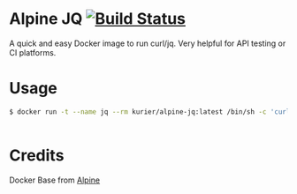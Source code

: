 # Alpine JQ [![Build Status](https://travis-ci.org/kurrier/docker_alpine-jq.svg?branch=master)](https://travis-ci.org/kurrier/docker_alpine-jq)

A quick and easy Docker image to run curl/jq. Very helpful for API testing or CI platforms.

# Usage

```bash
$ docker run -t --name jq --rm kurier/alpine-jq:latest /bin/sh -c 'curl -sSL --header "TOKEN" -X GET "http://apiurl.io/" -H "accept: application/json" | jq .name'
  
```

# Credits

Docker Base from [Alpine](https://hub.docker.com/_/alpine/)
